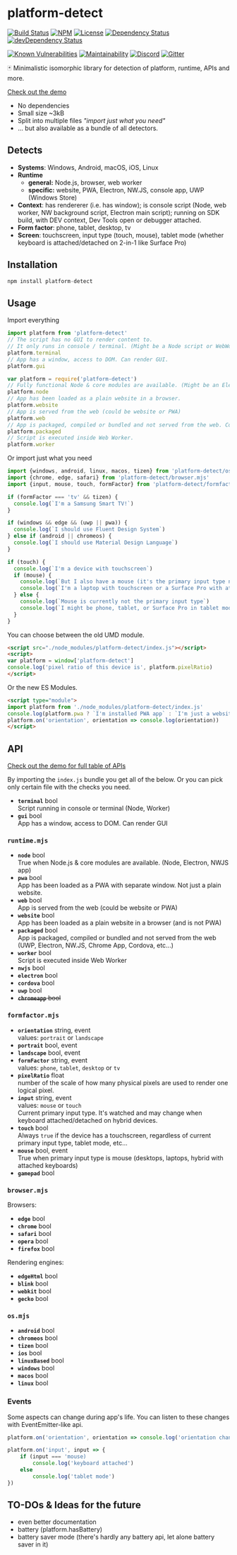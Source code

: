 # platform-detect

[![Build Status](https://travis-ci.org/MikeKovarik/platform-detect.svg)](https://travis-ci.org/MikeKovarik/platform-detect)
[![NPM](https://img.shields.io/npm/v/platform-detect.svg)](https://www.npmjs.com/package/platform-detect)
[![License](http://img.shields.io/npm/l/platform-detect.svg?style=flat)](LICENSE)
[![Dependency Status](https://david-dm.org/MikeKovarik/platform-detect.svg)](https://david-dm.org/MikeKovarik/platform-detect)
[![devDependency Status](https://david-dm.org/MikeKovarik/platform-detect/dev-status.svg)](https://david-dm.org/MikeKovarik/platform-detect#info=devDependencies)

[![Known Vulnerabilities](https://snyk.io/test/github/MikeKovarik/platform-detect/badge.svg)](https://snyk.io/test/github/MikeKovarik/platform-detect)
[![Maintainability](https://api.codeclimate.com/v1/badges/f4c0ee405c46126d6325/maintainability)](https://codeclimate.com/github/MikeKovarik/platform-detect/maintainability)
[![Discord](https://img.shields.io/discord/419198557363634178.svg)](https://discord.gg/v2mUmeD)
[![Gitter](https://badges.gitter.im/MikeKovarik/platform-detect.svg)](https://gitter.im/MikeKovarik/platform-detect?utm_source=badge&utm_medium=badge&utm_campaign=pr-badge&utm_content=badge)

🃏 Minimalistic isomorphic library for detection of platform, runtime, APIs and more.

[Check out the demo](http://htmlpreview.github.io/?https://github.com/MikeKovarik/platform-detect/blob/master/example.html)

* No dependencies
* Small size ~3kB
* Split into multiple files *"import just what you need"*
* ... but also available as a bundle of all detectors.

## Detects

* **Systems**: Windows, Android, macOS, iOS, Linux
* **Runtime**
  * **general:** Node.js, browser, web worker
  * **specific:** website, PWA, Electron, NW.JS, console app, UWP (Windows Store)
* **Context**: has rendererer (i.e. has window); is console script (Node, web worker, NW background script, Electron main script); running on SDK build, with DEV context, Dev Tools open or debugger attached.
* **Form factor**: phone, tablet, desktop, tv
* **Screen**: touchscreen, input type (touch, mouse), tablet mode (whether keyboard is attached/detached on 2-in-1 like Surface Pro)


## Installation

```js
npm install platform-detect
```

## Usage

Import everything

```js
import platform from 'platform-detect'
// The script has no GUI to render content to.
// It only runs in console / terminal. (Might be a Node script or WebWorker)
platform.terminal
// App has a window, access to DOM. Can render GUI.
platform.gui
```

```js
var platform = require('platform-detect')
// Fully functional Node & core modules are available. (Might be an Electron / NWJS app or a good old Node console script)
platform.node
// App has been loaded as a plain website in a browser.
platform.website
// App is served from the web (could be website or PWA)
platform.web
// App is packaged, compiled or bundled and not served from the web. Could be UWP, Electron, NW.JS, Chrome App, Cordova, etc...
platform.packaged
// Script is executed inside Web Worker.
platform.worker
```

Or import just what you need

```js
import {windows, android, linux, macos, tizen} from 'platform-detect/os.mjs'
import {chrome, edge, safari} from 'platform-detect/browser.mjs'
import {input, mouse, touch, formFactor} from 'platform-detect/formfactor.mjs'

if (formFactor === 'tv' && tizen) {
  console.log(`I'm a Samsung Smart TV!`)
}

if (windows && edge && (uwp || pwa)) {
  console.log(`I should use Fluent Design System`)
} else if (android || chromeos) {
  console.log(`I should use Material Design Language`)
}

if (touch) {
  console.log(`I'm a device with touchscreen`)
  if (mouse) {
    console.log(`But I also have a mouse (it's the primary input type now)`)
    console.log(`I'm a laptop with touchscreen or a Surface Pro with attached keyboard`)
  } else {
    console.log(`Mouse is currently not the primary input type`)
    console.log(`I might be phone, tablet, or Surface Pro in tablet mode`)
  }
}

```

You can choose between the old UMD module.

```html
<script src="./node_modules/platform-detect/index.js"></script>
<script>
var platform = window['platform-detect']
console.log('pixel ratio of this device is', platform.pixelRatio)
</script>
```

Or the new ES Modules.

```html
<script type="module">
import platform from './node_modules/platform-detect/index.js'
console.log(platform.pwa ? `I'm installed PWA app` : `I'm just a website`)
platform.on('orientation', orientation => console.log(orientation))
</script>
```

## API

[Check out the demo for full table of APIs](http://htmlpreview.github.io/?https://github.com/MikeKovarik/platform-detect/blob/master/example.html)

By importing the `index.js` bundle you get all of the below. Or you can pick only certain file with the checks you need.

* **`terminal`** bool
<br>Script running in console or terminal (Node, Worker)
* **`gui`** bool
<br>App has a window, access to DOM. Can render GUI

### `runtime.mjs`

* **`node`** bool
<br>True when Node.js & core modules are available. (Node, Electron, NWJS app)
* **`pwa`** bool
<br>App has been loaded as a PWA with separate window. Not just a plain website.
* **`web`** bool
<br>App is served from the web (could be website or PWA)
* **`website`** bool
<br>App has been loaded as a plain website in a browser (and is not PWA)
* **`packaged`** bool
<br>App is packaged, compiled or bundled and not served from the web (UWP, Electron, NW.JS, Chrome App, Cordova, etc...)
* **`worker`** bool
<br>Script is executed inside Web Worker
* **`nwjs`** bool
* **`electron`** bool
* **`cordova`** bool
* **`uwp`** bool
* ~~**`chromeapp`** bool~~

### `formfactor.mjs`

* **`orientation`** string, event
<br>values: `portrait` or `landscape`
* **`portrait`** bool, event
* **`landscape`** bool, event
* **`formFactor`** string, event
<br>values: `phone`, `tablet`, `desktop` or `tv`
* **`pixelRatio`** float
<br>number of the scale of how many physical pixels are used to render one logical pixel.
* **`input`** string, event
<br>values: `mouse` or `touch`
<br>Current primary input type. It's watched and may change when keyboard attached/detached on hybrid devices.
* **`touch`** bool
<br>Always `true` if the device has a touchscreen, regardless of current primary input type, tablet mode, etc...
* **`mouse`** bool, event
<br>True when primary input type is mouse (desktops, laptops, hybrid with attached keyboards)
* **`gamepad`** bool

### `browser.mjs`

Browsers:

* **`edge`** bool
* **`chrome`** bool
* **`safari`** bool
* **`opera`** bool
* **`firefox`** bool

Rendering engines:

* **`edgeHtml`** bool
* **`blink`** bool
* **`webkit`** bool
* **`gecko`** bool

### `os.mjs`

* **`android`** bool
* **`chromeos`** bool
* **`tizen`** bool
* **`ios`** bool
* **`linuxBased`** bool
* **`windows`** bool
* **`macos`** bool
* **`linux`** bool

### Events

Some aspects can change during app's life. You can listen to these changes with EventEmitter-like api.

```js
platform.on('orientation', orientation => console.log('orientation changed': orientation))

platform.on('input', input => {
	if (input === 'mouse)
		console.log('keyboard attached')
	else
		console.log('tablet mode')
})
```

## TO-DOs & Ideas for the future

* even better documentation
* battery (platform.hasBattery)
* battery saver mode (there's hardly any battery api, let alone battery saver in it)